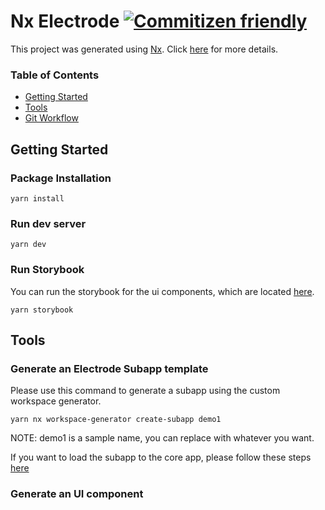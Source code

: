 # Nx Electrode [![Commitizen friendly](https://img.shields.io/badge/commitizen-friendly-brightgreen.svg)](http://commitizen.github.io/cz-cli/)

This project was generated using [Nx](https://nx.dev). Click [here](./docs/NX.md) for more details.

### Table of Contents

- [Getting Started](#getting-started)
- [Tools](#tools)
- [Git Workflow](./docs/git_workflow.md)

## Getting Started 

### Package Installation

```script
yarn install
```

### Run dev server

```script
yarn dev
```

### Run Storybook

You can run the storybook for the ui components, which are located [here](./packages/ui/).

```script
yarn storybook
```

## Tools

### Generate an Electrode Subapp template

Please use this command to generate a subapp using the custom workspace generator.

```script
yarn nx workspace-generator create-subapp demo1
```

NOTE: demo1 is a sample name, you can replace with whatever you want.

If you want to load the subapp to the core app, please follow these steps [here](./apps/core/README.md)

### Generate an UI component
